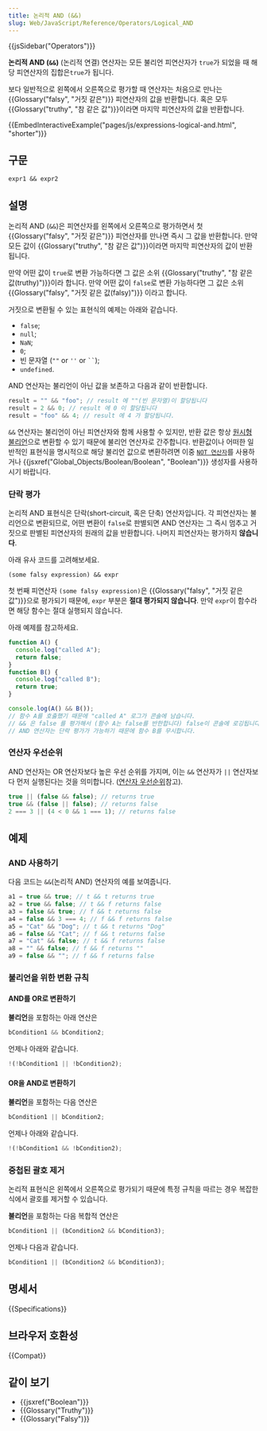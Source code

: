 ```yaml
---
title: 논리적 AND (&&)
slug: Web/JavaScript/Reference/Operators/Logical_AND
---
```


{{jsSidebar("Operators")}}

**논리적 AND (`&&`)** (논리적 연결) 연산자는 모든 불리언 피연산자가 `true`가 되었을 때 해당 피연산자의 집합은`true`가
됩니다.

보다 일반적으로 왼쪽에서 오른쪽으로 평가할 때 연산자는 처음으로 만나는 {{Glossary("falsy", "거짓 같은")}} 피연산자의
값을 반환합니다. 혹은 모두 {{Glossary("truthy", "참 같은 값")}}이라면 마지막 피연산자의 값을 반환합니다.

{{EmbedInteractiveExample("pages/js/expressions-logical-and.html", "shorter")}}

## 구문

```js-nolint
expr1 && expr2
```

## 설명

논리적 AND (`&&`)은 피연산자를 왼쪽에서 오른쪽으로 평가하면서 첫 {{Glossary("falsy", "거짓 같은")}} 피연산자를
만나면 즉시 그 값을 반환합니다. 만약 모든 값이 {{Glossary("truthy", "참 같은 값")}}이라면 마지막 피연산자의 값이
반환됩니다.

만약 어떤 값이 `true`로 변환 가능하다면 그 값은 소위 {{Glossary("truthy", "참 같은 값(truthy)")}}이라
합니다. 만약 어떤 값이 `false`로 변환 가능하다면 그 값은 소위 {{Glossary("falsy", "거짓 같은 값(falsy)")}}
이라고 합니다.

거짓으로 변환될 수 있는 표현식의 예제는 아래와 같습니다.

- `false`;
- `null`;
- `NaN`;
- `0`;
- 빈 문자열 (`""` or `''` or ` `` `);
- `undefined`.

AND 연산자는 불리언이 아닌 값을 보존하고 다음과 같이 반환합니다.

```js
result = "" && "foo"; // result 에 ""(빈 문자열)이 할당됩니다
result = 2 && 0; // result 에 0 이 할당됩니다
result = "foo" && 4; // result 에 4 가 할당됩니다.
```

`&&` 연산자는 불리언이 아닌 피연산자와 함께 사용할 수 있지만, 반환 값은 항상 [원시형 불리언](/ko/docs/Web/JavaScript/Data_structures#boolean_타입)으로
변환할 수 있기 때문에 불리언 연산자로 간주합니다. 반환값이나 어떠한 일반적인 표현식을 명시적으로 해당 불리언 값으로 변환하려면 이중
[`NOT 연산자`](/ko/docs/Web/JavaScript/Reference/Operators/Logical_NOT)를 사용하거나
{{jsxref("Global_Objects/Boolean/Boolean", "Boolean")}} 생성자를 사용하시기 바랍니다.

### 단락 평가

논리적 AND 표현식은 단락(short-circuit, 혹은 단축) 연산자입니다. 각 피연산자는 불리언으로 변환되므로, 어떤 변환이
`false`로 판별되면 AND 연산자는 그 즉시 멈추고 거짓으로 판별된 피연산자의 원래의 값을 반환합니다. 나머지 피연산자는
평가하지 **않습니다**.

아래 유사 코드를 고려해보세요.

```
(some falsy expression) && expr
```

첫 번째 피연산자 `(some falsy expression)`은 {{Glossary("falsy", "거짓 같은 값")}}으로 평가되기
때문에, `expr` 부분은 **절대 평가되지 않습니다**. 만약 `expr`이 함수라면 해당 함수는 절대 실행되지 않습니다.

아래 예제를 참고하세요.

```js
function A() {
  console.log("called A");
  return false;
}
function B() {
  console.log("called B");
  return true;
}

console.log(A() && B());
// 함수 A를 호춣했기 때문에 "called A" 로그가 콘솔에 남습니다.
// && 은 false 를 평가해서 (함수 A는 false를 반한합니다) false이 콘솔에 로깅됩니다.
// AND 연산자는 단락 평가가 가능하기 때문에 함수 B를 무시합니다.
```

### 연산자 우선순위

AND 연산자는 OR 연산자보다 높은 우선 순위를 가지며, 이는 `&&` 연산자가 `||` 연산자보다 먼저 실행된다는 것을 의미합니다.
([연산자 우선순위](/ko/docs/Web/JavaScript/Reference/Operators/Operator_Precedence)참고).

```js
true || (false && false); // returns true
true && (false || false); // returns false
2 === 3 || (4 < 0 && 1 === 1); // returns false
```

## 예제

### AND 사용하기

다음 코드는 `&&`(논리적 AND) 연산자의 예를 보여줍니다.

```js
a1 = true && true; // t && t returns true
a2 = true && false; // t && f returns false
a3 = false && true; // f && t returns false
a4 = false && 3 === 4; // f && f returns false
a5 = "Cat" && "Dog"; // t && t returns "Dog"
a6 = false && "Cat"; // f && t returns false
a7 = "Cat" && false; // t && f returns false
a8 = "" && false; // f && f returns ""
a9 = false && ""; // f && f returns false
```

### 불리언을 위한 변환 규칙

#### AND를 OR로 변환하기

**불리언**을 포함하는 아래 연산은

```js
bCondition1 && bCondition2;
```

언제나 아래와 같습니다.

```js
!(!bCondition1 || !bCondition2);
```

#### OR을 AND로 변환하기

**불리언**을 포함하는 다음 연산은

```js
bCondition1 || bCondition2;
```

언제나 아래와 같습니다.

```js
!(!bCondition1 && !bCondition2);
```

### 중첩된 괄호 제거

논리적 표현식은 왼쪽에서 오른쪽으로 평가되기 때문에 특정 규칙을 따르는 경우 복잡한 식에서 괄호를 제거할 수 있습니다.

**불리언**을 포함하는 다음 복합적 연산은

```js
bCondition1 || (bCondition2 && bCondition3);
```

언제나 다음과 같습니다.

```js
bCondition1 || (bCondition2 && bCondition3);
```

## 명세서

{{Specifications}}

## 브라우저 호환성

{{Compat}}

## 같이 보기

- {{jsxref("Boolean")}}
- {{Glossary("Truthy")}}
- {{Glossary("Falsy")}}
